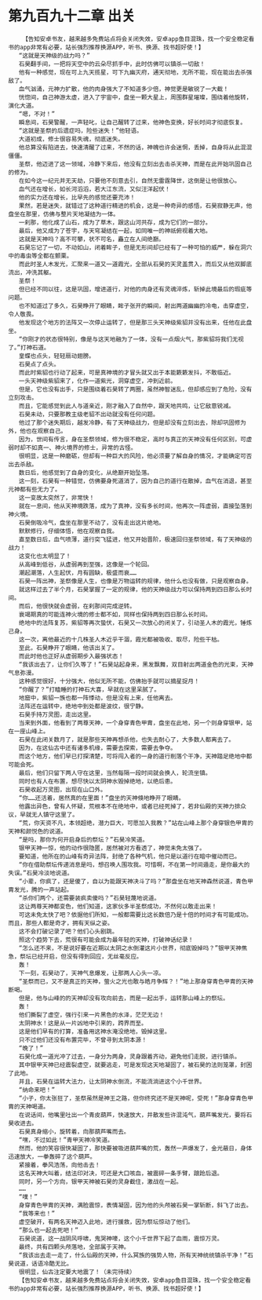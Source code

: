 # 第九百九十二章 出关
        【告知安卓书友，越来越多免费站点将会关闭失效，安卓app鱼目混珠，找一个安全稳定看书的app非常有必要，站长强烈推荐换源APP，听书、换源、找书超好使！】
       “这就是天神级的战力吗？”
       石昊翻手间，一把将天空中的云朵尽抓手中，此时仿佛可以镇杀一切敌！
       他有一种感觉，现在可上九天揽星，可下九幽灭府，通天彻地，无所不能，现在能出去杀强敌了。
       血气汹涌，元神力扩散，他的肉身强大了不知道多少倍，神觉更是敏锐了一大截！
       恍惚间，自己神游太虚，进入了宇宙中，盘坐一颗大星上，周围群星璀璨，围绕着他旋转，演化大道。
       “嗯，不对！”
       瞬息间，石昊警醒，一声轻叱，让自己醒转了过来，他神色变换，好长时间才彻底恢复。
       “这就是圣祭的后遗症吗，险些迷失！”他轻语。
       大道初成，修士很容易失魂，彻底迷失。
       他总算没有陷进去，快速清醒了过来，不然的话，神魄也许会迷惘，丢掉，自身将从此混混僵僵。
       圣祭，他迈进了这一领域，冷静下来后，他没有立刻出去击杀天神，而是在此开始巩固自己的修为。
       在如今这一纪元并无天劫，只要他不刻意去引，自然无雷霆降世，这倒是让他很放心。
       血气还在增长，如长河滔滔，若大江东流，又似汪洋起伏！
       他的实力还在增长，比早先的感觉还要充沛！
       果然，若是迷失，就错过了这种道行精进的机会，这是一种奇异的感悟，石昊寂静无声，他盘坐在那里，仿佛与整片天地凝结为一体。
       一刹那，他化成了山石，成为了草木，跟这山河共存，成为它们的一部分。
       最后，他又成为了苍宇，与天穹凝结在一起，如同唯一的神祇俯视着大地。
       这就是天神吗？高不可攀，状不可名，矗立在人间绝巅。
       石昊忘记了一切，不动如山，闭着眸子，但是无形间却已经有了一种可怕的威严，躲在洞穴中的毒虫等全都在颤栗。
       而此时圣人木发光，汇聚来一道又一道霞光，全部从石昊的天灵盖贯入，而后又从他双脚底流出，冲洗其躯。
       圣祭！
       但已经不同以往，这是巩固，增进道行，对他的肉身还有灵魂淬炼，斩掉此境最后的瑕疵等问题。
       也不知道过了多久，石昊睁开了眼睛，眸子张开的瞬间，射出两道幽幽的冷电，击穿虚空，令人敬畏。
       他发现这个地方的法阵又一次停止运转了，但是那三头天神级紫貂并没有出来，任他在此盘坐。
       “你刚才的状态很特别，像是与这天地融为了一体，没有一点烟火气，那紫貂将我们无视了。”打神石道。
       皇蝶也点头，轻轻扇动翅膀。
       石昊点了点头。
       而此时紫貂也行动了起来，可是真神境的才冒头就又出于本能簌簌发抖，不敢临近。
       一头天神级紫貂来了，化作一道紫光，洞穿虚空，冲到近前。
       但是，它也没有出手，只是围绕着石昊转了两圈，虽然神智迷乱，但却感应到了危险，没有立刻攻击。
       而且，它能感觉到此人与道亲近，刚才融入了自然中，跟天地共鸣，让它敌意锐减。
       石昊未动，只要那教主级老貂不出动就没有任何问题。
       他过了那个迷失期后，越发冷静，有了天神级战力，但是却没有立刻出去，除却巩固修为外，他也在观察自己。
       因为，世间有传言，身在圣祭领域，修为很不稳定，高时与真正的天神没有任何区别，可虚弱时却不如真一、神火境界的修士，异常的古怪。
       很明显，这是一种磨砺，但却有一种巨大的风险，他必须要了解自身的情况，才能确定可否出去杀敌。
       数日后，他感觉到了自身的变化，从绝巅开始坠落。
       这一刻，石昊有一种错觉，仿佛要身死道消了，因为自己的道行在散掉，血气在消退，甚至元神都有些无力了。
       这一变故太突然了，非常快！
       就在一息间，他从天神境跌落，成为了真神，没有多长时间，他再次一阵虚弱，直接坠落到神火境。
       石昊倒吸冷气，盘坐在那里不动了，没有走出这片绝地。
       默默修行，仔细体悟，他在观察自我。
       直至数日后，血气喷薄，道行突飞猛进，他又开始晋阶，极速回归圣祭领域，有了天神级的战力！
       这变化也太明显了！
       从高峰到低谷，从虚弱再到至强，这像是一个轮回。
       潮起潮落，人生起伏，月有圆缺，极盛而衰……
       石昊一阵出神，圣祭像是人生，也像是万物运转的规律，他什么也没有做，只是观察自身。
       就这样过去了半个月，石昊掌握了一定的规律，他的天神级战力可以保持两到四日那么长时间。
       而后，他很快就会虚弱，在刹那间完成逆转。
       衰竭期真的可能连神火境的修士都不如，同样也保持两到四日那么长时间。
       绝地中的法阵复苏，紫貂等再次蛰伏，石昊又一次放心的闭关了，引动圣人木的霞光，锤炼己身。
       这一次，离他最近的十几株圣人木近乎干涸，霞光都被吸收、取尽，险些干枯。
       至此，石昊睁开了眼睛，他该出关了。
       而此时他也正好从虚弱期步入最强状态！
       “我该出去了，让你们久等了！”石昊站起身来，黑发飘舞，双目射出两道金色的光束，天神气息弥漫。
       这种感觉很好，十分强大，他似无所不能，仿佛抬手就可以摘星捉月！
       “你醒了？”打瞌睡的打神石大喜，早就在这里呆腻了。
       地窟中，紫貂一族也都一阵悸动，但是没有上来，任他离去。
       法阵还在运转中，绝地中到处都是波纹，很宁静。
       石昊手持万灵图，走出这里。
       当来到外面，他看到了两尊天神，一个身穿青色甲胄，盘坐在此地，另一个则身穿银甲，站在一座山峰上。
       石昊在此闭关数月了，就是那些天神再想杀他，也失去耐心了，大多数人都离去了。
       因为，在这仙古中还有诸多机缘，需要去探索，需要去争夺。
       而这个地方，他们早已打探清楚，可将闯入者的一身的道行削落个干净，天神踏足绝地中都可能会死。
       最后，他们只留下两人守在这里，当然每隔一段时间就会换人，轮流坐镇。
       同时也有人在布置，想尽快以太阴神水毁掉绝地，以绝后患。
       石昊收起万灵图，出现在山口外。
       “你……还活着，居然真的在里面！”盘坐的天神倏地睁开了眼睛。
       他露出异色，曾有人怀疑，荒根本不在绝地中，或者已经死掉了，若非仙殿的天神力排众议，早就无人镇守这里了。
       “荒，你天资不凡，本领超绝，潜力巨大，可愿加入我教？”站在山峰上那个身穿银色甲胄的天神和颜悦色的说道。
       “是吗，那你为何开启身后的祭坛？”石昊冷笑道。
       银甲天神一惊，他的动作很隐匿，居然被对方看透了，神觉未免太强了。
       要知道，他所在的山峰有奇异法阵，封绝了各种气机，他只是以道行在暗中催动而已。
       “你在借助祭坛传递消息是吗，想召唤人围攻我。可惜啊，不在第一时间遁走，是你最大的失误。”石昊冷淡地说道。
       “小辈，你疯了，还是傻了，自以为能跟天神决斗了吗？”那盘坐在地天神森然说道，青色甲胄发光，腾的一声站起。
       “杀你们两个，还需要装疯卖傻吗？”石昊轻蔑地说道。
       这让两尊天神都变色，他们知道，这家伙多半圣祭成功，不然何以敢走出来！
       可这未免太快了吧？依据他们所知，一般都需要比这长数倍乃是十倍的时间才有可能成功。而且，那些人都是奇才，拥有天纵之姿。
       这不会打破记录了吧？他们心头剧跳。
       照这个趋势下去，荒很有可能会成为最年轻的天神，打破神话纪录！
       “怎么还不来，不是说好要在近期以太阴之水倒灌这片小世界，彻底毁掉吗？”银甲天神焦急，祭坛已经开启，但没有得到回应，无丝毫反应。
       轰！
       下一刻，石昊动了，天神气息爆发，让那两人心头一凉。
       “圣祭而已，又不是真正的天神，萤火之光也敢与皓月争辉？！”地上那身穿青色甲胄的天神断喝。
       但是，他与山峰的的天神却没有攻向前去，而是一起出手，运转那山峰上的祭坛。
       轰！
       他们撕裂了虚空，强行引来一片黑色的水泽，茫茫无边！
       太阴神水！这是从一片凶地中引来的，跨界而至。
       这是他们早有的打算，准备用这神水淹没绝地，毁掉这里。
       只不过他们还没有布置完毕，不曾寻到太阴本源！
       “晚了！”
       石昊化成一道光冲了过去，一身分为两身，灵身跟着齐动，避免他们走脱，进行镇杀。
       其中银甲天神已经震裂虚空，就要逃走，可是发现这天地凝固了，被石昊的法则笼罩，封困了此地。
       并且，石昊在运转大法力，让太阴神水倒流，不能流淌进这个小千世界。
       “纳命来吧！”
       “小子，你太张狂了，圣祭虽然是神王之路，但你终究还不是天神呢，受死！”那身穿青色甲胄的天神喝道。
       在说话间，他嘴里吐出一个青皮葫芦，快速放大，并散发些许混沌气，葫芦嘴发光，要将石昊收进去。
       石昊真身缩小，旋转着，向那葫芦嘴而去。
       “嘿，不过如此！”青甲天神冷笑道。
       然而，他的笑容很快凝固了，那快要被吸进葫芦嘴的荒，轰然一声爆发了，金光蔽日，身体迅速放大，一拳轰碎了这个葫芦。
       紧接着，拳风浩荡，向他击去！
       这名天神大叫着，结法印对决，可还是大口咳血，被震碎一条手臂，踉跄后退。
       同时，另一个方向，银甲天神被石昊的灵身截住，激战在一起。
       ……
       “噗！”
       身穿青色甲胄的天神，满脸震惊，表情凝固，因为他的头颅被石昊一掌斩断，斜飞了出去。
       “我等来也！”
       虚空破开，有两名天神迈入此地，进行援救，因为祭坛惊动了他们。
       “那么也一起去死吧！”
       石昊说道，这一战阴风呼啸，鬼哭神嚎，这个小千世界下起了血雨，震惊万灵。
       最终，共有四颗头颅落地，全部属于天神。
       “我该出去走一走了，什么仙殿的天神，什么冥族的强势人物，所有天神统统镇杀干净！”石昊说道，话语冷酷无比。
       很明显，仙古注定要大地震了！（未完待续）
       【告知安卓书友，越来越多免费站点将会关闭失效，安卓app鱼目混珠，找一个安全稳定看书的app非常有必要，站长强烈推荐换源APP，听书、换源、找书超好使！】